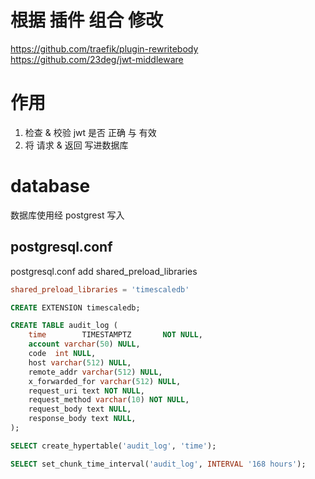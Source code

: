 # 根据 插件 组合 修改
https://github.com/traefik/plugin-rewritebody
https://github.com/23deg/jwt-middleware

# 作用
1. 检查 & 校验 jwt 是否 正确 与 有效
2. 将 请求 & 返回 写进数据库





# database 
   数据库使用经 postgrest 写入 

## postgresql.conf
postgresql.conf add shared_preload_libraries
```conf
shared_preload_libraries = 'timescaledb'
```


```sql
CREATE EXTENSION timescaledb;

CREATE TABLE audit_log (
    time        TIMESTAMPTZ       NOT NULL,
    account varchar(50) NULL,
    code  int NULL,
    host varchar(512) NULL,
    remote_addr varchar(512) NULL,
    x_forwarded_for varchar(512) NULL,
    request_uri text NOT NULL,
    request_method varchar(10) NOT NULL,
    request_body text NULL,
    response_body text NULL,
);

SELECT create_hypertable('audit_log', 'time');

SELECT set_chunk_time_interval('audit_log', INTERVAL '168 hours');
```